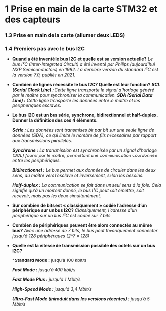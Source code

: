 # 1 Prise en main de la carte STM32 et des capteurs
 ### 1.3 Prise en main de la carte (allumer deux LEDS)
   
 ### 1.4 Premiers pas avec le bus I2C
   * **Quand a été inventé le bus I2C et quelle est sa version actuelle?**
     *Le bus I²C (Inter-Integrated Circuit) a été inventé par Philips (aujourd'hui NXP Semiconductors) en 1982. La dernière version du standard I²C est la version 7.0, publiée en 2021.*

     
   * **Combien de lignes nécessite le bus I2C? Quelle est leur fonction?**
     ***SCL (Serial Clock Line) :** Cette ligne transporte le signal d'horloge généré par le maître pour synchroniser la communication.*
     ***SDA (Serial Data Line) :** Cette ligne transporte les données entre le maître et les périphériques esclaves.*

     
   * **Le bus I2C est un bus série, synchrone, bidirectionnel et half-duplex. Donner la définition des ces 4 éléments.**
     
     ***Série :** Les données sont transmises bit par bit sur une seule ligne de données (SDA), ce qui limite le nombre de fils nécessaires par rapport aux transmissions parallèles.*
     
     ***Synchrone :** La transmission est synchronisée par un signal d'horloge (SCL) fourni par le maître, permettant une communication coordonnée entre les périphériques.*

     ***Bidirectionnel :** Le bus permet aux données de circuler dans les deux sens, du maître vers l’esclave et inversement, selon les besoins.*

     ***Half-duplex :** La communication se fait dans un seul sens à la fois. Cela signifie qu’à un moment donné, le bus I²C peut soit émettre, soit recevoir, mais pas les deux simultanément.*


   * **Sur combien de bits est « classiquement » codée l’adresse d’un périphérique sur un bus I2C?**
     *Classiquement, l'adresse d'un périphérique sur un bus I²C est codée sur 7 bits*
     
   * **Combien de périphériques peuvent être alors connectés au même bus?**
     *Avec une adresse de 7 bits, le bus peut théoriquement connecter jusqu’à 128 périphériques (2^7 = 128)*

     
   * **Quelle est la vitesse de transmission possible des octets sur un bus I2C?**

     ***Standard Mode :** jusqu’à 100 kbit/s

     ***Fast Mode :** jusqu’à 400 kbit/s*

     ***Fast Mode Plus :** jusqu’à 1 Mbit/s*

     ***High-Speed Mode :** jusqu’à 3,4 Mbit/s*
     
     ***Ultra-Fast Mode (introduit dans les versions récentes) :** jusqu’à 5 Mbit/s*

 
 
 
 

 
